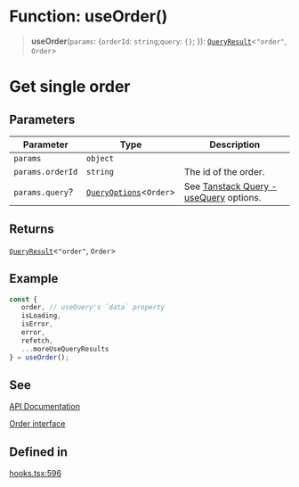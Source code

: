 # Function: useOrder()

> **useOrder**(`params`: \{`orderId`: `string`;`query`: `{}`; \}): [`QueryResult`](/docs/packages/sdk-react-provider/type-aliases/QueryResult.md)\<`"order"`, `Order`\>

# Get single order

## Parameters

| Parameter | Type | Description |
| ------ | ------ | ------ |
| `params` | `object` |  |
| `params.orderId` | `string` | The id of the order. |
| `params.query`? | [`QueryOptions`](/docs/packages/sdk-react-provider/type-aliases/QueryOptions.md)\<`Order`\> | See [Tanstack Query - useQuery](https://tanstack.com/query/latest/docs/framework/react/reference/useQuery) options. |

## Returns

[`QueryResult`](/docs/packages/sdk-react-provider/type-aliases/QueryResult.md)\<`"order"`, `Order`\>

## Example

```ts
const {
   order, // useQuery's `data` property
   isLoading,
   isError,
   error,
   refetch,
   ...moreUseQueryResults
} = useOrder();
```

## See

[API Documentation](https://monerium.dev/api-docs#operation/order)

[Order interface](/docs/packages/sdk/interfaces/Order.md)

## Defined in

[hooks.tsx:596](https://github.com/monerium/js-monorepo/blob/main/packages/sdk-react-provider/src/lib/hooks.tsx#L596)
